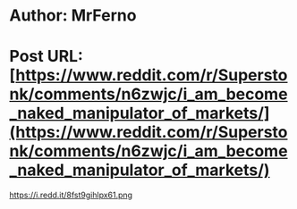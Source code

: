 # Author: MrFerno
# Post URL: [https://www.reddit.com/r/Superstonk/comments/n6zwjc/i_am_become_naked_manipulator_of_markets/](https://www.reddit.com/r/Superstonk/comments/n6zwjc/i_am_become_naked_manipulator_of_markets/)


https://i.redd.it/8fst9gihlpx61.png